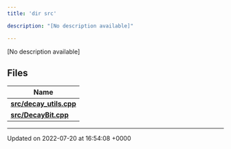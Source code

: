 ```yaml
---
title: 'dir src'

description: "[No description available]"

---
```







[No description available]

## Files

| Name           |
| -------------- |
| **[src/decay_utils.cpp](/documentation/code/files/decay__utils_8cpp/#file-decay-utils.cpp)**  |
| **[src/DecayBit.cpp](/documentation/code/files/decaybit_8cpp/#file-decaybit.cpp)**  |






-------------------------------

Updated on 2022-07-20 at 16:54:08 +0000
